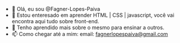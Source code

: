 - 👋 Olá, eu sou @Fagner-Lopes-Paiva
- 👀  Estou enteresado em aprender HTML | CSS | javascript, você vai encontra aqui tudo sobre front-end.
- 🌱 Tenho aprendido mais sobre o mesmo para ensinar a outros.
- 📫 Como chegar até a mim: email: fagnerlopespaiva@gmail.com
